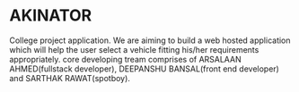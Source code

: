 # AKINATOR
College project application.
We are aiming to build a web hosted application which will help the user select a vehicle fitting his/her requirements appropriately.
core developing tream comprises of ARSALAAN AHMED(fullstack developer), DEEPANSHU BANSAL(front end developer) and SARTHAK RAWAT(spotboy).


